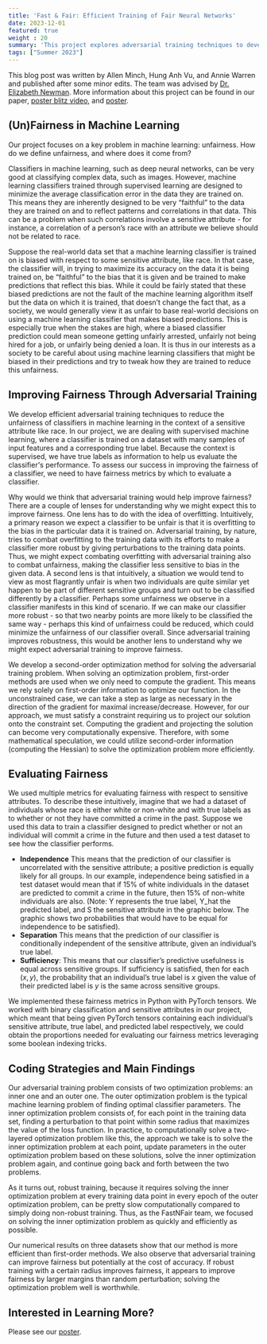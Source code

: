 ```yaml
---
title: 'Fast & Fair: Efficient Training of Fair Neural Networks'
date: 2023-12-01
featured: true
weight : 20
summary: 'This project explores adversarial training techniques to develop fairer Deep Neural Networks (DNNs) to mitigate the inherent bias they are known to exhibit. DNNs are susceptible to inheriting bias with respect to sensitive attributes such as race and gender, which can lead to life-altering outcomes (e.g., demographic bias in facial recognition software used to arrest a suspect). We propose a robust optimization problem to improve fairness in DNNs, and leveraging second-order information, we can efficiently find a solution.'
tags: ["Summer 2023"]
---
```

<!-- https://docs.google.com/document/d/1aIJEDrfuTmHEsgWYf9xfC-uX9ub8IPgOiKTmKlBMgck/edit#heading=h.dou3952sp91t -->

This blog post was written by Allen Minch, Hung Anh Vu, and Annie Warren and published after some minor edits. The team was advised by  [Dr. Elizabeth Newman](../author/elizabeth-newman/). More information about this project can be found in our paper, [poster blitz video](https://youtu.be/7J0WmeorOF8), and [poster](content/2023-Fast-And-Fair-Poster.pdf).

## (Un)Fairness in Machine Learning

Our project focuses on a key problem in machine learning: unfairness. How do we define unfairness, and where does it come from? 

Classifiers in machine learning, such as deep neural networks, can be very good at classifying complex data, such as images. However, machine learning classifiers trained through supervised learning are designed to minimize the average classification error in the data they are trained on. This means they are inherently designed to be very “faithful” to the data they are trained on and to reflect patterns and correlations in that data. This can be a problem when such correlations involve a sensitive attribute  - for instance, a correlation of a person’s race with an attribute we believe should not be related to race. 

Suppose the real-world data set that a machine learning classifier is trained on is biased with respect to some sensitive attribute, like race. In that case, the classifier will, in trying to maximize its accuracy on the data it is being trained on, be “faithful” to the bias that it is given and be trained to make predictions that reflect this bias. While it could be fairly stated that these biased predictions are not the fault of the machine learning algorithm itself but the data on which it is trained, that doesn’t change the fact that, as a society, we would generally view it as unfair to base real-world decisions on using a machine learning classifier that makes biased predictions. This is especially true when the stakes are high, where a biased classifier prediction could mean someone getting unfairly arrested, unfairly not being hired for a job, or unfairly being denied a loan. It is thus in our interests as a society to be careful about using machine learning classifiers that might be biased in their predictions and try to tweak how they are trained to reduce this unfairness.


## Improving Fairness Through Adversarial Training

We develop efficient adversarial training techniques to reduce the unfairness of classifiers in machine learning in the context of a sensitive attribute like race. In our project, we are dealing with supervised machine learning, where a classifier is trained on a dataset with many samples of input features and a corresponding true label. Because the context is supervised, we have true labels as information to help us evaluate the classifier's performance. To assess our success in improving the fairness of a classifier, we need to have fairness metrics by which to evaluate a classifier. 

Why would we think that adversarial training would help improve fairness? There are a couple of lenses for understanding why we might expect this to improve fairness. One lens has to do with the idea of overfitting. Intuitively, a primary reason we expect a classifier to be unfair is that it is overfitting to the bias in the particular data it is trained on. Adversarial training, by nature, tries to combat overfitting to the training data with its efforts to make a classifier more robust by giving perturbations to the training data points. Thus, we might expect combating overfitting with adversarial training also to combat unfairness, making the classifier less sensitive to bias in the given data. A second lens is that intuitively, a situation we would tend to view as most flagrantly unfair is when two individuals are quite similar yet happen to be part of different sensitive groups and turn out to be classified differently by a classifier. Perhaps some unfairness we observe in a classifier manifests in this kind of scenario. If we can make our classifier more robust - so that two nearby points are more likely to be classified the same way - perhaps this kind of unfairness could be reduced, which could minimize the unfairness of our classifier overall. Since adversarial training improves robustness, this would be another lens to understand why we might expect adversarial training to improve fairness.

We develop a second-order optimization method for solving the adversarial training problem. When solving an optimization problem, first-order methods are used when we only need to compute the gradient. This means we rely solely on first-order information to optimize our function. In the unconstrained case, we can take a step as large as necessary in the direction of the gradient for maximal increase/decrease. However, for our approach, we must satisfy a constraint requiring us to project our solution onto the constraint set. Computing the gradient and projecting the solution can become very computationally expensive. Therefore, with some mathematical speculation, we could utilize second-order information (computing the Hessian) to solve the optimization problem more efficiently. 

## Evaluating Fairness

We used multiple metrics for evaluating fairness with respect to sensitive attributes. To describe these intuitively, imagine that we had a dataset of individuals whose race is either white or non-white and with true labels as to whether or not they have committed a crime in the past. Suppose we used this data to train a classifier designed to predict whether or not an individual will commit a crime in the future and then used a test dataset to see how the classifier performs.

- **Independence** This means that the prediction of our classifier is uncorrelated with the sensitive attribute; a positive prediction is equally likely for all groups. In our example, independence being satisfied in a test dataset would mean that if 15% of white individuals in the dataset are predicted to commit a crime in the future, then 15% of non-white individuals are also. (Note: Y represents the true label, Y_hat the predicted label, and S the sensitive attribute in the graphic below. The graphic shows two probabilities that would have to be equal for independence to be satisfied).
- **Separation**   This means that the prediction of our classifier is conditionally independent of the sensitive attribute, given an individual’s true label.
- **Sufficiency**:  This means that our classifier’s predictive usefulness is equal across sensitive groups. If sufficiency is satisfied, then for each $(x, y)$, the probability that an individual’s true label is $x$ given the value of their predicted label is $y$ is the same across sensitive groups. 

We implemented these fairness metrics in Python with PyTorch tensors. We worked with binary classification and sensitive attributes in our project, which meant that being given PyTorch tensors containing each individual’s sensitive attribute, true label, and predicted label respectively, we could obtain the proportions needed for evaluating our fairness metrics leveraging some boolean indexing tricks.

## Coding Strategies and Main Findings

Our adversarial training problem consists of two optimization problems: an inner one and an outer one. The outer optimization problem is the typical machine learning problem of finding optimal classifier parameters. The inner optimization problem consists of, for each point in the training data set, finding a perturbation to that point within some radius that maximizes the value of the loss function. In practice, to computationally solve a two-layered optimization problem like this, the approach we take is to solve the inner optimization problem at each point, update parameters in the outer optimization problem based on these solutions, solve the inner optimization problem again, and continue going back and forth between the two problems. 

As it turns out, robust training, because it requires solving the inner optimization problem at every training data point in every epoch of the outer optimization problem, can be pretty slow computationally compared to simply doing non-robust training. Thus, as the FastNFair team, we focused on solving the inner optimization problem as quickly and efficiently as possible. 

Our numerical results on three datasets show that our method is more efficient than first-order methods.
We also observe that adversarial training can improve fairness but potentially at the cost of accuracy.
If robust training with a certain radius improves fairness, it appears to
improve fairness by larger margins than random perturbation; solving
the optimization problem well is worthwhile.

## Interested in Learning More?
Please see our [poster](content/2023-Fast-And-Fair-Poster.pdf).
